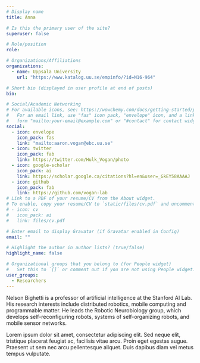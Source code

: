 ```yaml
---
# Display name
title: Anna

# Is this the primary user of the site?
superuser: false

# Role/position
role:

# Organizations/Affiliations
organizations:
  - name: Uppsala University
    url: "https://www.katalog.uu.se/empinfo/?id=N16-964"

# Short bio (displayed in user profile at end of posts)
bio:

# Social/Academic Networking
# For available icons, see: https://wowchemy.com/docs/getting-started/page-builder/#icons
#   For an email link, use "fas" icon pack, "envelope" icon, and a link in the
#   form "mailto:your-email@example.com" or "#contact" for contact widget.
social:
  - icon: envelope
    icon_pack: fas
    link: "mailto:aaron.vogan@ebc.uu.se"
  - icon: twitter
    icon_pack: fab
    link: https://twitter.com/Hulk_Vogan/photo
  - icon: google-scholar
    icon_pack: ai
    link: https://scholar.google.ca/citations?hl=en&user=_GkEY58AAAAJ
  - icon: github
    icon_pack: fab
    link: https://github.com/vogan-lab
# Link to a PDF of your resume/CV from the About widget.
# To enable, copy your resume/CV to `static/files/cv.pdf` and uncomment the lines below.
# - icon: cv
#   icon_pack: ai
#   link: files/cv.pdf

# Enter email to display Gravatar (if Gravatar enabled in Config)
email: ""

# Highlight the author in author lists? (true/false)
highlight_name: false

# Organizational groups that you belong to (for People widget)
#   Set this to `[]` or comment out if you are not using People widget.
user_groups:
  - Researchers
---
```


Nelson Bighetti is a professor of artificial intelligence at the Stanford AI Lab. His research interests include distributed robotics, mobile computing and programmable matter. He leads the Robotic Neurobiology group, which develops self-reconfiguring robots, systems of self-organizing robots, and mobile sensor networks.

Lorem ipsum dolor sit amet, consectetur adipiscing elit. Sed neque elit, tristique placerat feugiat ac, facilisis vitae arcu. Proin eget egestas augue. Praesent ut sem nec arcu pellentesque aliquet. Duis dapibus diam vel metus tempus vulputate.
